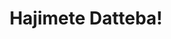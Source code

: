 --- 
title: "Hajimete Datteba!"
publishdate: "2019-10-2T16:48:46+02:00"
src: "https://365manga.net/manga/hajimete-datteba"
image: "https://data.365manga.net/images/thumbnails/1434-hajimete-datteba.jpg"
description: "From FairGame: There is first time at everything, and you don't know anything about it. Not about your partner, not about yourself and even how to advance in love. In a certain port city, energetic high schooler Kana, and firm high schooler Kouki live. Two of them experiencing first time at every thing they do. Author of 'Smash!', Saki Kaori presents, Hajimete Datte ba!. A heartful love story has now…"
---